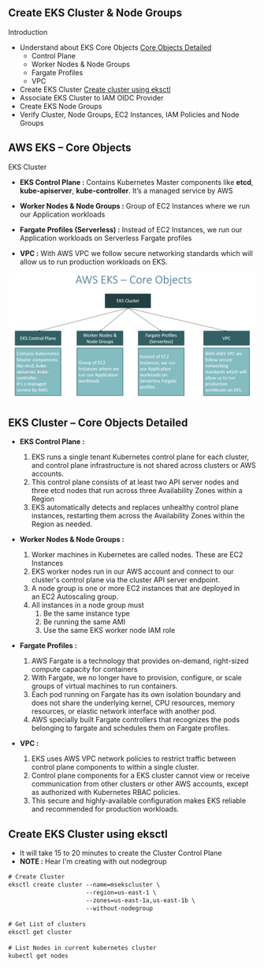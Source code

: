 ## Create EKS Cluster & Node Groups
Introduction
- Understand about EKS Core Objects [Core Objects Detailed](https://github.com/sudheermuthyala/EKS/tree/main/01-EKS-Create-Cluster-using-eksctl/01-02-Create-EKSCluster-and-NodeGroups#eks-cluster--core-objects-detailed)
    - Control Plane
    - Worker Nodes & Node Groups
    - Fargate Profiles
    - VPC
- Create EKS Cluster [Create cluster using eksctl](https://github.com/sudheermuthyala/EKS/tree/main/01-EKS-Create-Cluster-using-eksctl/01-02-Create-EKSCluster-and-NodeGroups#create-eks-cluster)
- Associate EKS Cluster to IAM OIDC Provider
- Create EKS Node Groups
- Verify Cluster, Node Groups, EC2 Instances, IAM Policies and Node Groups

## AWS EKS – Core Objects 
EKS Cluster
- **EKS Control Plane :** Contains Kubernetes Master components like **etcd**, **kube-apiserver**, **kube-controller**.
It’s a managed service by AWS
- **Worker Nodes & Node Groups :** Group of EC2 Instances where we run our Application workloads

- **Fargate Profiles (Serverless) :** Instead of EC2 Instances, we run our Application workloads on Serverless Fargate profiles
- **VPC :** With AWS VPC we follow secure networking standards which will allow us to run production workloads on EKS. 
<p align="center">
  <img src="https://github.com/sudheermuthyala/EKS/blob/main/Img/2023-03-01-14-25-56.png" />
    </p>

## EKS Cluster – Core Objects Detailed
- **EKS Control Plane :** 
    1. EKS runs a single tenant Kubernetes control plane for each cluster, and control plane infrastructure is not shared across clusters or AWS accounts.
    2. This control plane consists of at least two API server nodes and three etcd nodes that run across three Availability Zones within a Region
    3. EKS automatically detects and replaces unhealthy control plane instances, restarting them across the Availability Zones within the Region as needed.

- **Worker Nodes & Node Groups :**
    1. Worker machines in Kubernetes are called nodes.  These are EC2 Instances
    2. EKS worker nodes run in our AWS account and connect to our cluster's control plane via the cluster API server endpoint. 
    3. A node group is one or more EC2 instances that are deployed in an EC2 Autoscaling group. 
    4. All instances in a node group must 
        1. Be the same instance type
        2. Be running the same AMI
        3. Use the same EKS worker node IAM role 
- **Fargate Profiles :**
    1. AWS Fargate is a technology that provides on-demand, right-sized compute capacity for containers
    2. With Fargate, we no longer have to provision, configure, or scale groups of virtual machines to run containers. 
    3. Each pod running on Fargate has its own isolation boundary and does not share the underlying kernel, CPU resources, memory resources, or elastic network interface with another pod.
    4. AWS specially built Fargate controllers that recognizes the pods belonging to fargate and schedules them on Fargate profiles. 
- **VPC :**
    1. EKS uses AWS VPC network policies to restrict traffic between control plane components to within a single cluster. 
    2. Control plane components for a EKS cluster cannot view or receive communication from other clusters or other AWS accounts, except as authorized with Kubernetes RBAC policies. 
    3. This secure and highly-available configuration makes EKS reliable and recommended for production workloads.


## Create EKS Cluster using eksctl
- It will take 15 to 20 minutes to create the Cluster Control Plane
- **NOTE :** Hear I'm creating with out nodegroup

```t
# Create Cluster
eksctl create cluster --name=msekscluster \
                      --region=us-east-1 \
                      --zones=us-east-1a,us-east-1b \
                      --without-nodegroup 

# Get List of clusters
eksctl get cluster       

# List Nodes in current kubernetes cluster 
kubectl get nodes
```



